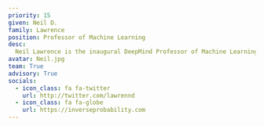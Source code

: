```yaml
---
priority: 15
given: Neil D.
family: Lawrence
position: Professor of Machine Learning
desc: 
  Neil Lawrence is the inaugural DeepMind Professor of Machine Learning at the University of Cambridge. His main interest is the interaction of machine learning with the physical world. This has inspired new research directions at the interface of machine learning and systems research, this work is funded by a Senior AI Fellowship from the Alan Turing Institute. Neil is also visiting Professor at the University of Sheffield and the co-host of Talking Machines. 
avatar: Neil.jpg
team: True
advisory: True
socials:
  - icon_class: fa fa-twitter
    url: http://twitter.com/lawrennd
  - icon_class: fa fa-globe
    url: https://inverseprobability.com
---
```

